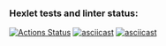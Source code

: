 ### Hexlet tests and linter status:
[![Actions Status](https://github.com/severyhinboris/python-project-49/actions/workflows/hexlet-check.yml/badge.svg)](https://github.com/severyhinboris/python-project-49/actions)
[![asciicast](https://asciinema.org/a/l40Lrk3midkLmNEOmgZErGnY7.svg)](https://asciinema.org/a/l40Lrk3midkLmNEOmgZErGnY7)
[![asciicast](https://asciinema.org/a/tpALrB426WrlkCYMNGMmYOFuG.svg)](https://asciinema.org/a/tpALrB426WrlkCYMNGMmYOFuG)
